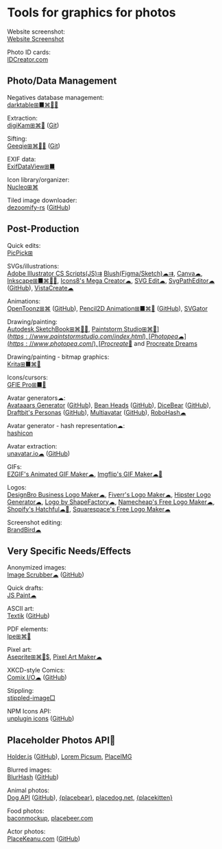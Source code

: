 
# Tools for graphics for photos

Website screenshot:  
[Website Screenshot](https://www.ipvoid.com/capture-website-screenshot/)

Photo ID cards:  
[IDCreator.com](https://www.idcreator.com/)

## Photo/Data Management

Negatives database management:  
[darktable⊞■⌘🐧🆓](https://www.darktable.org/)

Extraction:  
[digiKam⊞⌘🐧](https://www.digikam.org/) ([Git](https://www.digikam.org/download/git/))

Sifting:  
[Geeqie⊞⌘🐧🆓](https://www.geeqie.org/) ([Git](http://geeqie.org/cgi-bin/gitweb.cgi?p=geeqie.git;a=summary))

EXIF data:  
[ExifDataView⊞■](https://www.nirsoft.net/utils/exif_data_view.html)

Icon library/organizer:  
[Nucleo⊞⌘](https://nucleoapp.com/application)

Tiled image downloader:  
[dezoomify-rs](https://dezoomify-rs.ophir.dev/) ([GitHub](https://github.com/lovasoa/dezoomify-rs))

## Post-Production

Quick edits:  
[PicPick⊞](https://picpick.app/)

SVGs/illustrations:  
[Adobe Illustrator CS Scripts(JS)⇉](http://shspage.com/aijs/en/)
[Blush(Figma/Sketch)☁⇉](https://blush.design/),
[Canva☁](https://www.canva.com/),
[Inkscape⊞■⌘🐧🆓](https://inkscape.org/),
[Icons8's Mega Creator☁](https://icons8.com/mega-creator/),
[SVG Edit☁](https://github.com/SVG-Edit/svgedit),
[SvgPathEditor☁](https://yqnn.github.io/svg-path-editor/) ([GitHub](https://github.com/Yqnn/svg-path-editor)),
[VistaCreate☁](https://create.vista.com/)

Animations:  
[OpenToonz⊞⌘](https://opentoonz.github.io/e/) ([GitHub](https://github.com/opentoonz/opentoonz)),
[Pencil2D Animation⊞■⌘🐧](https://www.pencil2d.org/) ([GitHub](https://github.com/pencil2d/pencil)),
[SVGator](https://www.svgator.com/)

Drawing/painting:  
[Autodesk SketchBook⊞⌘🍎🤖](https://www.sketchbook.com/),
[Paintstorm Studio⊞⌘🐧$](https://www.paintstormstudio.com/index.html),
[Photopea☁](https://www.photopea.com/),
[Procreate🍎$](https://procreate.com/) and [Procreate Dreams](https://procreate.com/dreams)

Drawing/painting - bitmap graphics:  
[Krita⊞■⌘🐧](https://krita.org/en/)

Icons/cursors:  
[GFIE Pro⊞■🐧](http://greenfishsoftware.org/)

Avatar generators☁:  
[Avataaars Generator](https://getavataaars.com/) ([GitHub](https://github.com/fangpenlin/avataaars-generator)),
[Bean Heads](https://beanheads.robertbroersma.com/) ([GitHub](https://github.com/RobertBroersma/beanheads)),
[DiceBear](https://www.dicebear.com/) ([GitHub](https://github.com/dicebear/dicebear)),
[Draftbit's Personas](https://personas.draftbit.com/) ([GitHub](https://github.com/draftbit/avatar-generator)),
[Multiavatar](https://multiavatar.com/) ([GitHub](https://github.com/multiavatar/Multiavatar)),
[RoboHash☁](https://robohash.org/)

Avatar generator - hash representation☁:  
[hashicon](https://github.com/emeraldpay/hashicon)

Avatar extraction:  
[unavatar.io☁](https://unavatar.io/) ([GitHub](https://github.com/microlinkhq/unavatar))

GIFs:  
[EZGIF's Animated GIF Maker☁](https://ezgif.com/maker),
[Imgflip's GIF Maker☁🔌](https://imgflip.com/gif-maker)

Logos:  
[DesignBro Business Logo Maker☁](https://designbro.com/logo-maker/),
[Fiverr's Logo Maker☁](https://www.fiverr.com/logo-maker),
[Hipster Logo Generator☁](https://hipsterlogogenerator.com/),
[Logo by ShapeFactory☁](https://logo.shapefactory.co/),
[Namecheap's Free Logo Maker☁](https://www.namecheap.com/logo-maker/),
[Shopify's Hatchful☁🧛](https://hatchful.shopify.com/),
[Squarespace's Free Logo Maker☁](https://www.squarespace.com/logo)

Screenshot editing:  
[BrandBird☁](https://www.brandbird.app/)

## Very Specific Needs/Effects

Anonymized images:  
[Image Scrubber☁](https://everestpipkin.github.io/image-scrubber/) ([GitHub](https://github.com/everestpipkin/image-scrubber))

Quick drafts:  
[JS Paint☁](https://jspaint.app/)

ASCII art:  
[Textik](https://textik.com/) ([GitHub](https://github.com/astashov/tixi))

PDF elements:  
[Ipe⊞⌘🐧](http://ipe.otfried.org/)

Pixel art:  
[Aseprite⊞⌘🐧$](https://www.aseprite.org/),
[Pixel Art Maker☁](http://pixelartmaker.com/)

XKCD-style Comics:  
[Comix I/O☁](http://cmx.io/) ([GitHub](https://github.com/darwin/cmx.io))

Stippling:  
[stippled-image□](https://github.com/pshihn/stippled-image)

NPM Icons API:  
[unplugin icons](https://www.npmjs.com/package/unplugin-icons) ([GitHub](https://github.com/unplugin/unplugin-icons))

## Placeholder Photos API🔌

[Holder.js](http://holderjs.com/) ([GitHub](https://github.com/imsky/holder)),
[Lorem Picsum](https://picsum.photos/),
[PlaceIMG](https://placeimg.com/)

Blurred images:  
[BlurHash](https://blurha.sh/) ([GitHub](https://github.com/woltapp/blurhash))

Animal photos:  
[Dog API](https://dog.ceo/dog-api/) ([GitHub](https://github.com/ElliottLandsborough/dog-ceo-api)),
[{placebear}](https://placebear.com/),
[placedog.net](https://placedog.net/),
[{placekitten}](https://placekitten.com/)

Food photos:  
[baconmockup](https://baconmockup.com/),
[placebeer.com](http://placebeer.com/)

Actor photos:  
[PlaceKeanu.com](https://placekeanu.com/) ([GitHub](https://github.com/alexandersandberg/placekeanu.com))
